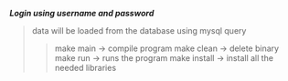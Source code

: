 ***Login using username and password***
>data will be loaded from the database using mysql query
>>make main -> compile program
>>make clean -> delete binary
>>make run -> runs the program
>>make install -> install all the needed libraries
